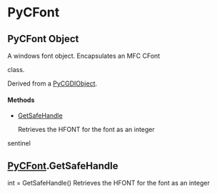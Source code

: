 # PyCFont


## PyCFont Object

A windows font object\.  Encapsulates an MFC CFont

 class\. 

Derived from a [PyCGDIObject](PyCGDIObject.md)\.

#### Methods

  - [GetSafeHandle](PyCFont.md#pycfontgetsafehandle)

    Retrieves the HFONT for the font as an integer 

sentinel&nbsp;


## [PyCFont](PyCFont.md#pycfont)\.GetSafeHandle

int = GetSafeHandle\(\)
Retrieves the HFONT for the font as an integer